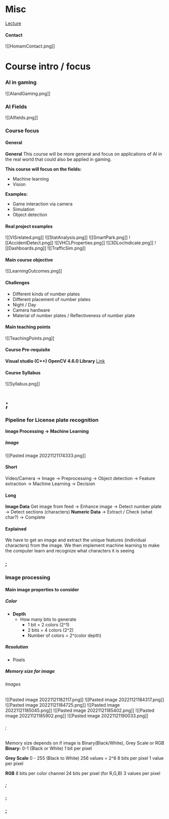 
# Misc
[Lecture](https://changemakereducation-my.sharepoint.com/personal/homam_mokayed_cmeducations_se/_layouts/15/stream.aspx?id=%2Fpersonal%2Fhomam%5Fmokayed%5Fcmeducations%5Fse%2FDocuments%2FInspelningar%2F10%20Oct%20%2D%20Lecture%20Homam%20Mokayed%2D20221010%5F170047%2DMeeting%20Recording%2Emp4&ga=1)
#### Contact
![[HomamContact.png]]
# Course intro / focus
### AI in gaming
![[AIandGaming.png]]

### AI Fields
![[AIfields.png]]

### Course focus
#### General
**General**
This course will be more general and focus on applications of AI in the real world that could also be applied in gaming.

**This course will focus on the fields:**
- Machine learning
- Vision

**Examples:** 
- Game interaction via camera
- Simulation
- Object detection

#### Real project examples
![[VISrelated.png]]
![[StatAnalysis.png]]
![[SmartPark.png]]
![[AccidentDetect.png]]
![[VHCLProperties.png]]
![[3DLocIndicate.png]]
![[Dashboards.png]]
![[TrafficSim.png]]

#### Main course objective
![[LearningOutcomes.png]]
#### Challenges
- Different kinds of number plates
- Different placement of number plates
- Night / Day
- Camera hardware
- Material of number plates / Reflectiveness of number plate

#### Main teaching points
![[TeachingPoints.png]]

#### Course Pre-requisite
**Visual studio (C++)**
**OpenCV 4.6.0 Library** [Link](https://opencv.org/releases/)

#### Course Syllabus
![[Syllabus.png]]


# ;

### Pipeline for License plate recognition
**Image Processing -> Machine Learning**
##### Image
![[Pasted image 20221121174333.png]]
#### Short
Video/Camera -> Image -> Preprocessing -> Object detection -> Feature extraction -> 
Machine Learning -> Decision

#### Long
**Image Data**
Get image from feed -> Enhance image -> Detect number plate -> Detect sections (characters) 
**Numeric Data**
-> Extract / Check (what char?) -> Complete

#### Explained
We have to get an image and extract the unique features (individual characters) from the image. We then implement machine learning to make the computer learn and recognize what characters it is seeing 

### ;
### Image processing

#### Main image properties to consider
##### Color
- **Depth**
	- How many bits to generate
		- 1 bit = 2 colors (2^1)
		- 2 bits = 4  colors (2^2)
		- Number of colors = 2^(color depth)
##### Resolution
- Pixels

##### Memory size for image
###### Images
![[Pasted image 20221121182117.png]]
![[Pasted image 20221121184317.png]]
![[Pasted image 20221121184725.png]]
![[Pasted image 20221121185045.png]]
![[Pasted image 20221121185402.png]]
![[Pasted image 20221121185902.png]]
![[Pasted image 20221121190033.png]]


###### ;
Memory size depends on if image is Binary(Black/White), Grey Scale or RGB
**Binary:**
0-1 (Black or White)
1 bit per pixel

**Grey Scale**
0 - 255 (Black to White)
256 values = 2^8
8 bits per pixel
1 value per pixel

**RGB**
8 bits per color channel
24 bits per pixel (for R,G,B)
3 values per pixel

##### ;
#### ;
### ;






